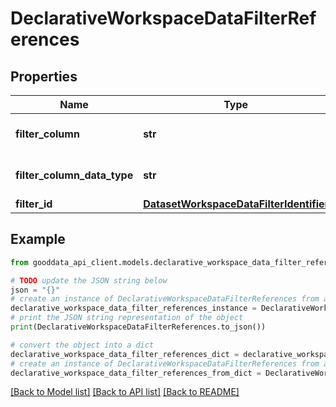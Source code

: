 # DeclarativeWorkspaceDataFilterReferences


## Properties

Name | Type | Description | Notes
------------ | ------------- | ------------- | -------------
**filter_column** | **str** | Filter column name | 
**filter_column_data_type** | **str** | Filter column data type | 
**filter_id** | [**DatasetWorkspaceDataFilterIdentifier**](DatasetWorkspaceDataFilterIdentifier.md) |  | 

## Example

```python
from gooddata_api_client.models.declarative_workspace_data_filter_references import DeclarativeWorkspaceDataFilterReferences

# TODO update the JSON string below
json = "{}"
# create an instance of DeclarativeWorkspaceDataFilterReferences from a JSON string
declarative_workspace_data_filter_references_instance = DeclarativeWorkspaceDataFilterReferences.from_json(json)
# print the JSON string representation of the object
print(DeclarativeWorkspaceDataFilterReferences.to_json())

# convert the object into a dict
declarative_workspace_data_filter_references_dict = declarative_workspace_data_filter_references_instance.to_dict()
# create an instance of DeclarativeWorkspaceDataFilterReferences from a dict
declarative_workspace_data_filter_references_from_dict = DeclarativeWorkspaceDataFilterReferences.from_dict(declarative_workspace_data_filter_references_dict)
```
[[Back to Model list]](../README.md#documentation-for-models) [[Back to API list]](../README.md#documentation-for-api-endpoints) [[Back to README]](../README.md)


